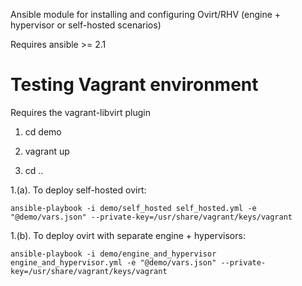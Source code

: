Ansible module for installing and configuring Ovirt/RHV (engine + hypervisor or self-hosted scenarios)

Requires ansible >= 2.1

# Testing Vagrant environment
Requires the vagrant-libvirt plugin

1. cd demo 

1. vagrant up

1. cd .. 

1.(a). To deploy self-hosted ovirt:

    ansible-playbook -i demo/self_hosted self_hosted.yml -e "@demo/vars.json" --private-key=/usr/share/vagrant/keys/vagrant

1.(b). To deploy ovirt with separate engine + hypervisors:

    ansible-playbook -i demo/engine_and_hypervisor engine_and_hypervisor.yml -e "@demo/vars.json" --private-key=/usr/share/vagrant/keys/vagrant
